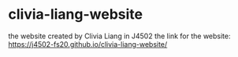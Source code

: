 # clivia-liang-website
the website created by Clivia Liang in J4502
the link for the website: https://j4502-fs20.github.io/clivia-liang-website/
